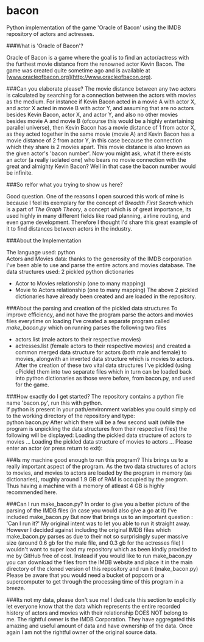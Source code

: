 bacon
=====

Python implementation of the game 'Oracle of Bacon' using the IMDB repository of actors and actresses.

###What is 'Oracle of Bacon'?

Oracle of Bacon is a game where the goal is to find an actor/actress with the furthest movie distance
from the renowned actor Kevin Bacon. The game was created quite sometime ago and is available at
[www.oracleofbacon.org](http://www.oracleofbacon.org).

###Can you elaborate please?
The movie distance between any two actors is calculated by searching
for a connection between the actors with movies as the medium. For instance if Kevin Bacon acted in a movie A
with actor X, and actor X acted in movie B with actor Y, and assuming that are no actors besides Kevin Bacon,
actor X, and actor Y,  and also no other movies besides movie A and movie B (ofcourse this would be a highly
entertaining parallel universe), then Kevin Bacon has a movie distance of 1 from actor X, as they acted together
in the same movie (movie A) and Kevin Bacon has a movie distance of 2 from actor Y, in this case because the
connection which they share is 2 movies apart. This movie distance is also known as the given actor's 'bacon number'.
Now you might ask, what if there exists an actor (a really isolated one)
who bears no movie connection with the great and almighty Kevin Bacon? Well in that case the bacon number would be
infinite.

###So relfor what you trying to show us here?

Good question. One of the reasons I open sourced this work of mine is because I feel its exemplary for the concept of
*Breadth First Search* which is a part of *The Graph Theory*, a concept which is of great importance, its used highly in
many different fields like road planning, airline routing, and even game development. Therefore I thought I'd share this
great example of it to find distances between actors in the industry.

###About the Implementation

The language used: python  
Actors and Movies data: thanks to the generosity of the IMDB corporation I've been able to use and parse the entire actors and movies database.
The data structures used: 2 pickled python dictionaries
- Actor to Movies relationship (one to many mapping)
- Movie to Actors relationship (one to many mapping)
The above 2 pickled dictionaries have already been created and are loaded in the repository.

###About the parsing and creation of the pickled data structures
To improve efficiency, and not have the program parse the actors and movies files everytime on loading
I've created a separate program called *make_bacon.py* which on running parses the following two files
- actors.list (male actors to their respective movies)
- actresses.list (female actors to their respective movies)
and created a common merged data structure for actors (both male and female) to movies, alongwith an inverted
data structure which is movies to actors. After the creation of these two vital data structures I've pickled (using cPickle)
them into two separate files which in turn can be loaded back into python dictionaries as those were before, from bacon.py, and used for the game.

###How exactly do I get started?
The repository contains a python file name 'bacon.py', run this with python.  
If python is present in your path/environment variables you could simply cd to the working directory of the repository and
type:  
  python bacon.py
After which there will be a few second wait (while the program is unpickling the data structures from their respective files)
the following will be displayed:
  Loading the pickled data structure of actors to movies ...
  Loading the pickled data structure of movies to actors ...
  Please enter an actor (or press return to exit): 
  
###Is my machine good enough to run this program?
This brings us to a really important aspect of the program. As the two data structures of actors to movies, and movies to actors
are loaded by the program in memory (as dictionaries), roughly around 1.9 GB of RAM is occupied by the program. Thus having
a machine with a memory of atleast 4 GB is highly recommended here.


###Can I run make_bacon.py?
In order to give you a better picture of the parsing of the IMDB files (in case you would also give a go at it) I've included
make_bacon.py
But now that brings us to an important question : 'Can I run it?'
My original intent was to let you able to run it straight away. However I decided against including the original IMDB files which
make_bacon.py parses as due to their not so surprisingly super massive size (around 0.6 gb for the male file, and 0.3 gb
for the actresses file) I wouldn't want to super load my repository which as been kindly provided to me by GitHub free of cost.
Instead if you would like to run make_bacon.py you can download the files from the IMDB website and place it in the main
directory of the cloned version of this repository and run it (make_bacon.py) Please be aware that you would need a bucket
of popcorn or a supercomputer to get through the processing time of this program in a breeze.


###Its not my data, please don't sue me!
I dedicate this section to explicitly let everyone know that the data which represents the entire recorded history of actors
and movies with their relationship DOES NOT belong to me. The rightful owner is the IMDB Corporation. They have aggregated
this amazing and useful amount of data and have ownership of the data. Once again I am not the rightful owner of the original source data.
